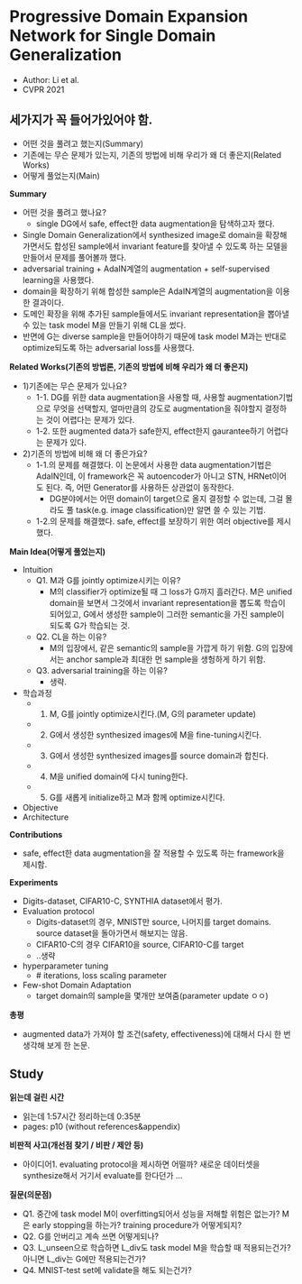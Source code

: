 # Progressive Domain Expansion Network for Single Domain Generalization
- Author: Li et al.
- CVPR 2021

## 세가지가 꼭 들어가있어야 함.
- 어떤 것을 풀려고 했는지(Summary)
- 기존에는 무슨 문제가 있는지, 기존의 방법에 비해 우리가 왜 더 좋은지(Related Works)
- 어떻게 풀었는지(Main)

**Summary**
- 어떤 것을 풀려고 했나요?
  - single DG에서 safe, effect한 data augmentation을 탐색하고자 했다.
- Single Domain Generalization에서 synthesized image로 domain을 확장해가면서도 합성된 sample에서 invariant feature를 찾아낼 수 있도록 하는 모델을 만들어서 문제를 풀어볼까 했다.
- adversarial training + AdaIN계열의 augmentation + self-supervised learning을 사용했다.
- domain을 확장하기 위해 합성한 sample은 AdaIN계열의 augmentation을 이용한 결과이다.
- 도메인 확장을 위해 추가된 sample들에서도 invariant representation을 뽑아낼 수 있는 task model M을 만들기 위해 CL을 썼다.
- 반면에 G는 diverse sample을 만들어야하기 때문에 task model M과는 반대로 optimize되도록 하는 adversarial loss를 사용했다.

**Related Works(기존의 방법론, 기존의 방법에 비해 우리가 왜 더 좋은지)**
- 1)기존에는 무슨 문제가 있나요?
  - 1-1. DG를 위한 data augmentation을 사용할 때, 사용할 augmentation기법으로 무엇을 선택할지, 얼마만큼의 강도로 augmentation을 줘야할지 결정하는 것이 어렵다는 문제가 있다.
  - 1-2. 또한 augmented data가 safe한지, effect한지 gaurantee하기 어렵다는 문제가 있다.
- 2)기존의 방법에 비해 왜 더 좋은가요?
  - 1-1.의 문제를 해결했다. 이 논문에서 사용한 data augmentation기법은 AdaIN인데, 이 framework은 꼭 autoencoder가 아니고 STN, HRNet이어도 된다. 즉, 어떤 Generator를 사용하든 상관없이 동작한다.
    - DG분야에서는 어떤 domain이 target으로 올지 결정할 수 없는데, 그걸 몰라도 풀 task(e.g. image classification)만 알면 쓸 수 있는 기법.
  - 1-2.의 문제를 해결했다. safe, effect를 보장하기 위한 여러 objective를 제시했다.

**Main Idea(어떻게 풀었는지)**
- Intuition
  - Q1. M과 G를 jointly optimize시키는 이유? 
    - M의 classifier가 optimize될 때 그 loss가 G까지 흘러간다. M은 unified domain을 보면서 그것에서 invariant representation을 뽑도록 학습이 되어있고, 
G에서 생성한 sample이 그러한 semantic을 가진 sample이 되도록 G가 학습되는 것.
  - Q2. CL을 하는 이유?
    - M의 입장에서, 같은 semantic의 sample을 가깝게 하기 위함. G의 입장에서는 anchor sample과 최대한 먼 sample을 생헝하게 하기 위함.
  - Q3. adversarial training을 하는 이유?
    - 생략.
- 학습과정
  - 1) M, G를 jointly optimize시킨다.(M, G의 parameter update)
  - 2) G에서 생성한 synthesized images에 M을 fine-tuning시킨다.
  - 3) G에서 생성한 synthesized images를 source domain과 합친다.
  - 4) M을 unified domain에 다시 tuning한다.
  - 5) G를 새롭게 initialize하고 M과 함께 optimize시킨다.
- Objective
- Architecture 

**Contributions**
- safe, effect한 data augmentation을 잘 적용할 수 있도록 하는 framework을 제시함.

**Experiments**
- Digits-dataset, CIFAR10-C, SYNTHIA dataset에서 평가.
- Evaluation protocol
  - Digits-dataset의 경우, MNIST만 source, 나머지를 target domains. source dataset을 돌아가면서 해보지는 않음.
  - CIFAR10-C의 경우 CIFAR10을 source, CIFAR10-C를 target
  - ..생략
- hyperparameter tuning 
  - \# iterations, loss scaling parameter
- Few-shot Domain Adaptation
  - target domain의 sample을 몇개만 보여줌(parameter update ㅇㅇ)

**총평**
- augmented data가 가져야 할 조건(safety, effectiveness)에 대해서 다시 한 번 생각해 보게 한 논문.

## Study

**읽는데 걸린 시간**
- 읽는데 1:57시간 정리하는데 0:35분
- pages: p10 (without references&appendix) 

**비판적 사고(개선점 찾기 / 비판 / 제안 등)**
- 아이디어1. evaluating protocol을 제시하면 어떨까? 새로운 데이터셋을 synthesize해서 거기서 evaluate를 한다던가 ...

**질문(의문점)**
- Q1. 중간에 task model M이 overfitting되어서 성능을 저해할 위험은 없는가? M은 early stopping을 하는가? training procedure가 어떻게되지?
- Q2. G를 안버리고 계속 쓰면 어떻게되나? 
- Q3. L_unseen으로 학습하면 L_div도 task model M을 학습할 때 적용되는건가? 아니면 L_div는 G에만 적용되는건가?
- Q4. MNIST-test set에 validate을 해도 되는건가?
